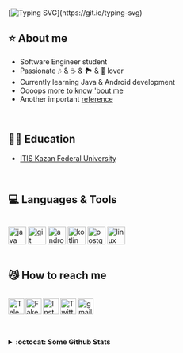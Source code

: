 ###  

[![Typing SVG](https://readme-typing-svg.herokuapp.com?color=%231AC1F7&size=22&vCenter=true&lines=Hi+there%2C+I'm+Tiapkina+Regina!;a+little+girl+with+big+dreams;never+stop+learning.....;never+stop+dreaming.....)](https://git.io/typing-svg) 

##  ⭐  About me
  - Software Engineer student
  - Passionate 🎶 & ☕ & 🏞️ & 🚶 lover
  - Currently learning Java & Android development
  - Oooops <a href="https://www.youtube.com/watch?v=dQw4w9WgXcQ" target="_blank">more to know 'bout me</a>
  - Another important <a href="https://www.youtube.com/watch?v=X-uJtV8ScYk" target="_blank">reference</a>
<br>

##  👩‍🎓  Education
   - <a href="https://kpfu.ru/itis/" target="_blank">ITIS Kazan Federal University</a>
<br>
   
##  💻  Languages & Tools 
<br>
  <a href="https://www.java.com/" target="_blank"> <img src="https://user-images.githubusercontent.com/68668504/138495452-e01d5afa-1ab4-4a1e-996d-fed498b41f74.png" alt="java" width="36" height="36"/></a>
  <a href="https://git-scm.com/" target="_blank"> <img src="https://user-images.githubusercontent.com/68668504/138495504-ab239a3a-663c-47b6-a068-bdb4e9cde7df.png" alt="git" width="36" height="36"/></a> 
  <a href="https://developer.android.com/" target="_blank"> <img src="https://user-images.githubusercontent.com/68668504/138495306-85509155-d879-4833-a42c-0adca4303fa5.png" alt="android" width="36" height="36"/></a>
  <a href="https://kotlinlang.org/" target="_blank"> <img src="https://user-images.githubusercontent.com/68668504/138495244-e0ca199f-7e94-41b9-8a35-a69b6e253259.png" alt="kotlin" width="36" height="36"/></a>
  <a href="https://www.postgresql.org" target="_blank"> <img src="https://user-images.githubusercontent.com/68668504/138495411-cf2a615c-5e2c-44fc-873e-5ca69be5f769.png" alt="postgresql" width="36" height="36"/></a>
  <a href="https://www.linux.org/" target="_blank"> <img src="https://user-images.githubusercontent.com/68668504/138495384-4231439d-9fb7-4f05-bc8f-789e68806706.png" alt="linux" width="36" height="36"/> </a>
<br><br>
  
##  😼  How to reach me
<br>  
<a href="https://t.me/renett_t" target="_blank"> <img align="left" alt="Telegram" width="32px" height="32px" src="https://user-images.githubusercontent.com/68668504/138497730-b26bca28-3bee-4a5a-9136-544085db17fe.png"/></a>
<a href="https://thequietplaceproject.xyz/thequietplace" target="_blank"> <img align="left" alt="Fake Linkedin" width="32px" height="32px" src="https://user-images.githubusercontent.com/68668504/138497705-05898a8f-df50-4140-8a66-5145073ae846.png"/></a>
<a href="https://instagram.com/renett_t" target="_blank"> <img align="left" alt="Instagram" width="32px" height="32px" src="https://user-images.githubusercontent.com/68668504/138495203-2449d4b3-93e5-4ade-981d-21748925326c.png"/></a>
<a href="https://twitter.com/renett_t" target="_blank"> <img align="left" alt="Twitter" width="32px" height="32px" src="https://user-images.githubusercontent.com/68668504/138495065-27f4584f-ebf4-4247-bbb7-daa4433dbebf.png"/></a>
<a href="mailto:rtapkina@gmail.com" target="_blank"> <img align="left" alt="gmail" width="32px" height="32px" src="https://user-images.githubusercontent.com/68668504/138495097-1b0d432d-4977-404d-a2f3-5b1b1b397d01.png"/></a>
<br>

<br><br>
<details>
  <summary>
    <b> :octocat: Some Github Stats </b>
  </summary>
  <br>
  
![.](https://komarev.com/ghpvc/?username=renett-t&color=CDB4DB&style=flat&label=VISITOR+COUNT)

[![Anurag's GitHub stats](https://github-readme-stats.vercel.app/api?username=renett-t&count_private=true&show_icons=true&theme=tokyonight)](https://github.com/anuraghazra/github-readme-stats)

[![Top Langs](https://github-readme-stats.vercel.app/api/top-langs/?username=renett-t&layout=compact&count_private=true&show_icons=true&theme=tokyonight)](https://github.com/anuraghazra/github-readme-stats)

</details>


